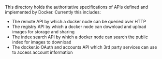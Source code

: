 This directory holds the authoritative specifications of APIs defined and implemented by Docker. Currently this includes:

 * The remote API by which a docker node can be queried over HTTP
 * The registry API by which a docker node can download and upload
   images for storage and sharing
 * The index search API by which a docker node can search the public
   index for images to download
 * The docker.io OAuth and accounts API which 3rd party services can
   use to access account information
